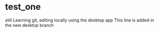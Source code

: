 test_one
========

still Learning git, editing locally using the desktop app
This line is added in the new desktop branch
